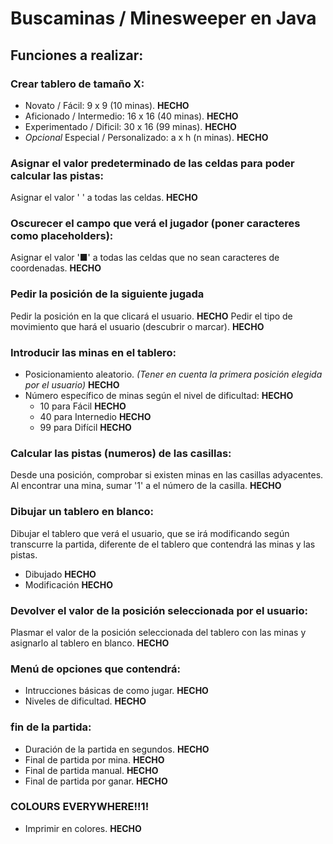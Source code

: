 # Buscaminas / Minesweeper en Java

## Funciones a realizar:

### Crear tablero de tamaño X:
* Novato / Fácil: 9 x 9 (10 minas).                         **HECHO**
* Aficionado / Intermedio: 16 x 16 (40 minas).              **HECHO**
* Experimentado / Dificil: 30 x 16 (99 minas).              **HECHO**
* *Opcional* Especial / Personalizado: a x h (n minas).     **HECHO**

### Asignar el valor predeterminado de las celdas para poder calcular las pistas:
Asignar el valor ' ' a todas las celdas.                                            **HECHO**

### Oscurecer el campo que verá el jugador (poner caracteres como placeholders):
Asignar el valor '■' a todas las celdas que no sean caracteres de coordenadas.      **HECHO**

### Pedir la posición de la siguiente jugada
Pedir la posición en la que clicará el usuario.                                     **HECHO**
Pedir el tipo de movimiento que hará el usuario (descubrir o marcar).               **HECHO**

### Introducir las minas en el tablero:
* Posicionamiento aleatorio. *(Tener en cuenta la primera posición elegida por el usuario)*     **HECHO**
* Número específico de minas según el nivel de dificultad:                                      **HECHO**
    * 10 para Fácil             **HECHO**
    * 40 para Internedio        **HECHO**
    * 99 para Difícil           **HECHO**

### Calcular las pistas (numeros) de las casillas:
Desde una posición, comprobar si existen minas en las casillas adyacentes. Al encontrar una mina, sumar '1' a el número de la casilla.      **HECHO**

### Dibujar un tablero en blanco:
Dibujar el tablero que verá el usuario, que se irá modificando según transcurre la partida, diferente de el tablero que contendrá las minas y las pistas.
* Dibujado      **HECHO**
* Modificación  **HECHO**

### Devolver el valor de la posición seleccionada por el usuario:
Plasmar el valor de la posición seleccionada del tablero con las minas y asignarlo al tablero en blanco.        **HECHO**

### Menú de opciones que contendrá:
* Intrucciones básicas de como jugar.   **HECHO**
* Niveles de dificultad.                **HECHO**

### fin de la partida:
* Duración de la partida en segundos.   **HECHO**
* Final de partida por mina.            **HECHO**
* Final de partida manual.              **HECHO**
* Final de partida por ganar.           **HECHO**

### COLOURS EVERYWHERE!!1!
* Imprimir en colores.                  **HECHO**